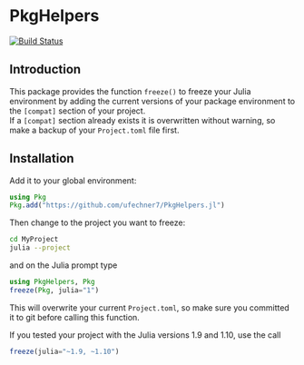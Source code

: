 # PkgHelpers

[![Build Status](https://github.com/ufechner7/PkgHelpers.jl/actions/workflows/CI.yml/badge.svg?branch=main)](https://github.com/ufechner7/PkgHelpers.jl/actions/workflows/CI.yml?query=branch%3Amain)

## Introduction
This package provides the function `freeze()` to freeze your Julia environment by adding
the current versions of your package environment to the `[compat]` section of your project.  
If a `[compat]` section already exists it is overwritten without warning, so make a backup
of your `Project.toml` file first.

## Installation

Add it to your global environment:  
```julia
using Pkg
Pkg.add("https://github.com/ufechner7/PkgHelpers.jl")
```
Then change to the project you want to freeze:  
```bash
cd MyProject
julia --project
```
and on the Julia prompt type
```julia
using PkgHelpers, Pkg
freeze(Pkg, julia="1")
```
This will overwrite your current `Project.toml`, so make sure you committed it to git before calling this function.

If you tested your project with the Julia versions 1.9 and 1.10, use the call
```julia
freeze(julia="~1.9, ~1.10")
```